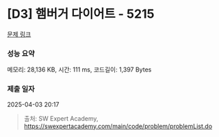 # [D3] 햄버거 다이어트 - 5215 

[문제 링크](https://swexpertacademy.com/main/code/problem/problemDetail.do?contestProbId=AWT-lPB6dHUDFAVT) 

### 성능 요약

메모리: 28,136 KB, 시간: 111 ms, 코드길이: 1,397 Bytes

### 제출 일자

2025-04-03 20:17



> 출처: SW Expert Academy, https://swexpertacademy.com/main/code/problem/problemList.do
